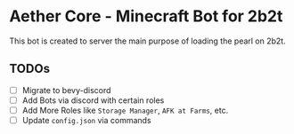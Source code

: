 # Aether Core - Minecraft Bot for 2b2t

This bot is created to server the main purpose of loading the pearl on 2b2t.

## TODOs

- [ ] Migrate to bevy-discord
- [ ] Add Bots via discord with certain roles
- [ ] Add More Roles like `Storage Manager`, `AFK at Farms`, etc.
- [ ] Update `config.json` via commands